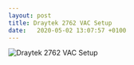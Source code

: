 ```yaml
---
layout: post
title: Draytek 2762 VAC Setup
date:   2020-05-02 13:07:57 +0100
---
```



![Draytek 2762 VAC Setup](/images/uploads/draytek-2762-vac.jpg "Draytek 2762 VAC Setup")